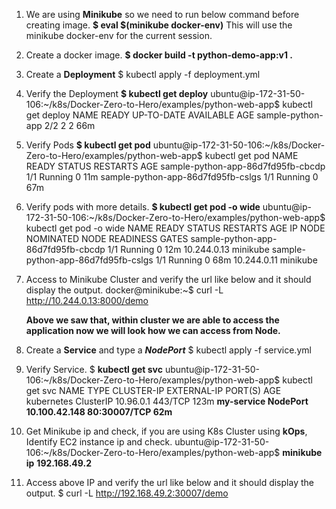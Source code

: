 1. We are using **Minikube** so we need to run below command before creating image.
   **$ eval $(minikube docker-env)**
   This will use the minikube docker-env for the current session.
   
2. Create a docker image.
   **$ docker build -t python-demo-app:v1 .**

3. Create a **Deployment**
   $ kubectl apply -f deployment.yml

4. Verify the Deployment
   **$ kubectl get deploy**
   ubuntu@ip-172-31-50-106:~/k8s/Docker-Zero-to-Hero/examples/python-web-app$ kubectl get deploy
    NAME                READY   UP-TO-DATE   AVAILABLE   AGE
    sample-python-app   2/2     2            2           66m

5. Verify Pods
   **$ kubectl get pod**
   ubuntu@ip-172-31-50-106:~/k8s/Docker-Zero-to-Hero/examples/python-web-app$ kubectl get pod
   NAME                                 READY   STATUS    RESTARTS   AGE
   sample-python-app-86d7fd95fb-cbcdp   1/1     Running   0          11m
   sample-python-app-86d7fd95fb-cslgs   1/1     Running   0          67m

6. Verify pods with more details.
   **$ kubectl get pod -o wide**
   ubuntu@ip-172-31-50-106:~/k8s/Docker-Zero-to-Hero/examples/python-web-app$ kubectl get pod -o wide
   NAME                                 READY   STATUS    RESTARTS   AGE   IP            NODE       NOMINATED NODE   READINESS GATES
   sample-python-app-86d7fd95fb-cbcdp   1/1     Running   0          12m   10.244.0.13   minikube   <none>           <none>
   sample-python-app-86d7fd95fb-cslgs   1/1     Running   0          68m   10.244.0.11   minikube   <none>           <none>

8. Access to Minikube Cluster and verify the url like below and it should display the output.
   docker@minikube:~$ curl -L http://10.244.0.13:8000/demo

   **Above we saw that, within cluster we are able to access the application now we will look how we can access from Node.**

9. Create a **Service** and type a **_NodePort_**
   $ kubectl apply -f service.yml

10. Verify Service.
   $ **kubectl get svc**
   ubuntu@ip-172-31-50-106:~/k8s/Docker-Zero-to-Hero/examples/python-web-app$ kubectl get svc
   NAME         TYPE        CLUSTER-IP      EXTERNAL-IP   PORT(S)        AGE
   kubernetes   ClusterIP   10.96.0.1       <none>        443/TCP        123m
   **my-service   NodePort    10.100.42.148   <none>        80:30007/TCP   62m**

11. Get Minikube ip and check, if you are using K8s Cluster using **kOps**, Identify EC2 instance ip and check.
    ubuntu@ip-172-31-50-106:~/k8s/Docker-Zero-to-Hero/examples/python-web-app$ **minikube ip**
    **192.168.49.2**

12. Access above IP and verify the url like below and it should display the output.
    $ curl -L http://192.168.49.2:30007/demo

   


